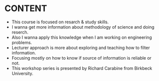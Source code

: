 # CONTENT

- This course is focused on  resarch & study skills.
- I wanna get more information about  methodology of science and doing reserch.
- Also I wanna apply this knowledge when I am working on engineering problems. 
- Lecturer approach is more about exploring and teaching how to filter information. 
- Focusing mostly on how to know if source of information is reliable or not.
- This workshop series is presented by Richard Carabine from Birkbeck University.